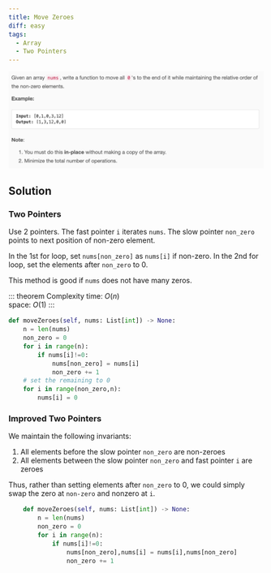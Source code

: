 ```yaml
---
title: Move Zeroes
diff: easy
tags:
  - Array
  - Two Pointers
---
```


<img class="medium-zoom" src="/algo/move-zeroes.png" alt="https://leetcode.com/problems/move-zeroes">

## Solution

### Two Pointers

Use 2 pointers. The fast pointer `i` iterates `nums`. The slow pointer `non_zero` points to next position of non-zero element.

In the 1st for loop, set `nums[non_zero]` as `nums[i]` if non-zero. In the 2nd for loop, set the elements after `non_zero` to 0.

This method is good if `nums` does not have many zeros.

::: theorem Complexity
time: $O(n)$  
space: $O(1)$
:::

```py
def moveZeroes(self, nums: List[int]) -> None:
    n = len(nums)
    non_zero = 0
    for i in range(n):
        if nums[i]!=0:
            nums[non_zero] = nums[i]
            non_zero += 1
    # set the remaining to 0
    for i in range(non_zero,n):
        nums[i] = 0
```

### Improved Two Pointers

We maintain the following invariants:

1. All elements before the slow pointer `non_zero` are non-zeroes
2. All elements between the slow pointer `non_zero` and fast pointer `i` are zeroes

Thus, rather than setting elements after `non_zero` to 0, we could simply swap the zero at `non-zero` and nonzero at `i`.

```py
    def moveZeroes(self, nums: List[int]) -> None:
        n = len(nums)
        non_zero = 0
        for i in range(n):
            if nums[i]!=0:
                nums[non_zero],nums[i] = nums[i],nums[non_zero]
                non_zero += 1
```
